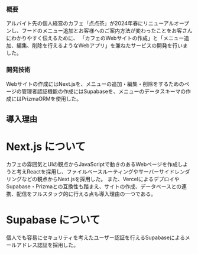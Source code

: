 ### 概要 ###
アルバイト先の個人経営のカフェ「点点茶」が2024年春にリニューアルオープンし、フードのメニュー追加とお客様へのご案内方法が変わったことをお客さんにわかりやすく伝えるために、
「カフェのWebサイトの作成」と「メニュー追加、編集、削除を行えるようなWebアプリ」を兼ねたサービスの開発を行いました。

### 開発技術 ###
Webサイトの作成にはNext.jsを、メニューの追加・編集・削除をするためのページの管理者認証機能の作成にはSupabaseを、メニューのデータスキーマの作成にはPrizmaORMを使用した。

## 導入理由 ##
# Next.js について #
カフェの雰囲気とUIの観点からJavaScriptで動きのあるWebページを作成しようと考えReactを採用し、ファイルベースルーティングやサーバーサイドレンダリングなどの観点からNext.jsを採用した。
また、VercelによるデプロイやSupabase・Prizmaとの互換性も踏まえ、サイトの作成、データベースとの連携、配信をフルスタック的に行える点も導入理由の一つである。
# Supabase について #
個人でも容易にセキュリティを考えたユーザー認証を行えるSupabaseによるメールアドレス認証を採用した。
